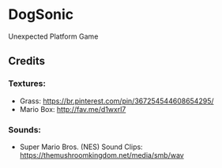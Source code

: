 # DogSonic
Unexpected Platform Game

## Credits

### Textures:

- Grass: https://br.pinterest.com/pin/367254544608654295/
- Mario Box: http://fav.me/d1wxrl7

### Sounds:

- Super Mario Bros. (NES) Sound Clips: https://themushroomkingdom.net/media/smb/wav
